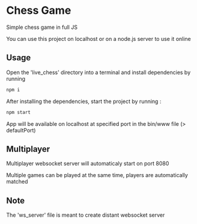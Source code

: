 # Chess Game

Simple chess game in full JS

You can use this project on localhost or on a node.js server to use it online
## Usage

Open the 'live_chess' directory into a terminal and install dependencies by running 

```sh
npm i
```

After installing the dependencies, start the project by running :

```sh
npm start
```

App will be available on localhost at specified port in the bin/www file (> defaultPort)

## Multiplayer

Multiplayer websocket server will automaticaly start on port 8080

Multiple games can be played at the same time, players are automatically matched

## Note 

The 'ws_server' file is meant to create distant websocket server